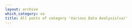 ```yaml
---
layout: archive
which_category: va
title: All posts of category 'Various Data Analysis(va)'
---
```


